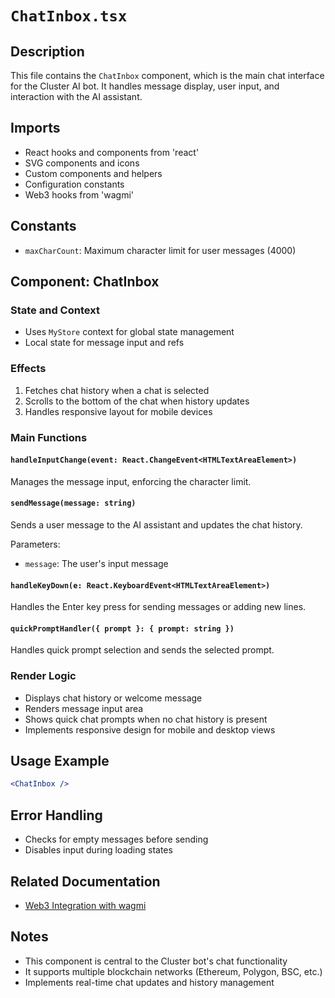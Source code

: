 # `ChatInbox.tsx`

## Description
This file contains the `ChatInbox` component, which is the main chat interface for the Cluster AI bot. It handles message display, user input, and interaction with the AI assistant.

## Imports
- React hooks and components from 'react'
- SVG components and icons
- Custom components and helpers
- Configuration constants
- Web3 hooks from 'wagmi'

## Constants
- `maxCharCount`: Maximum character limit for user messages (4000)

## Component: ChatInbox

### State and Context
- Uses `MyStore` context for global state management
- Local state for message input and refs

### Effects
1. Fetches chat history when a chat is selected
2. Scrolls to the bottom of the chat when history updates
3. Handles responsive layout for mobile devices

### Main Functions

#### `handleInputChange(event: React.ChangeEvent<HTMLTextAreaElement>)`
Manages the message input, enforcing the character limit.

#### `sendMessage(message: string)`
Sends a user message to the AI assistant and updates the chat history.

Parameters:
- `message`: The user's input message

#### `handleKeyDown(e: React.KeyboardEvent<HTMLTextAreaElement>)`
Handles the Enter key press for sending messages or adding new lines.

#### `quickPromptHandler({ prompt }: { prompt: string })`
Handles quick prompt selection and sends the selected prompt.

### Render Logic
- Displays chat history or welcome message
- Renders message input area
- Shows quick chat prompts when no chat history is present
- Implements responsive design for mobile and desktop views

## Usage Example
```jsx
<ChatInbox />
```

## Error Handling
- Checks for empty messages before sending
- Disables input during loading states

## Related Documentation
- [Web3 Integration with wagmi](https://wagmi.sh/)

## Notes
- This component is central to the Cluster bot's chat functionality
- It supports multiple blockchain networks (Ethereum, Polygon, BSC, etc.)
- Implements real-time chat updates and history management
